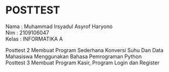# POSTTEST

Nama : Muhammad Irsyadul Asyrof Haryono <br />
Nim : 2109106047 <br />
Kelas : INFORMATIKA A <br />

Posttest 2 Membuat Program Sederhana Konversi Suhu Dan Data Mahasiswa Menggunakan Bahasa Pemrograman Python <br />
Posttest 3 Membuat Program Kasir, Program Login dan Register <br />
